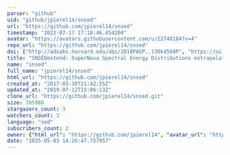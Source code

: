 ```yaml
---
parser: "github"
uid: "github/jpierel14/snsed"
url: "https://github.com/jpierel14/snsed"
timestamp: "2022-07-17 17:18:46.454204"
avatar: "https://avatars.githubusercontent.com/u/22748184?v=4"
repo_url: "https://github.com/jpierel14/snsed"
doi: ["http://adsabs.harvard.edu/abs/2018PASP..130k4504P", "https://ui.adsabs.harvard.edu/abs/2018ascl.soft05017P/abstract"]
title: "SNSEDextend: SuperNova Spectral Energy Distributions extrapolation toolkit"
name: "snsed"
full_name: "jpierel14/snsed"
html_url: "https://github.com/jpierel14/snsed"
created_at: "2017-03-30T21:42:55Z"
updated_at: "2019-07-12T15:06:13Z"
clone_url: "https://github.com/jpierel14/snsed.git"
size: 385988
stargazers_count: 3
watchers_count: 3
language: "sed"
subscribers_count: 2
owner: {"html_url": "https://github.com/jpierel14", "avatar_url": "https://avatars.githubusercontent.com/u/22748184?v=4", "login": "jpierel14", "type": "User"}
date: "2025-05-03 14:26:47.757957"
---
```

